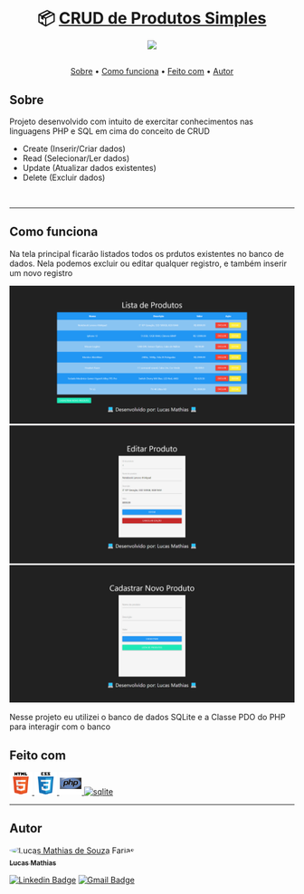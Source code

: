 <h1 align="center">
   📦 <a href="#"> CRUD de Produtos Simples</a>
   <br>
   <img src=https://img.shields.io/badge/CRUD-PHP%20orientado%20a%20objetos-blue></img>
</h1>

<h3 align="center">
    
</h3>

<p align="center">
 <a href="#sobre">Sobre</a> •
 <a href="#como-funciona">Como funciona</a> •
 <a href="#feito-com">Feito com</a> • 
 <a href="#autor">Autor</a> 
</p>

## Sobre

Projeto desenvolvido com intuito de exercitar conhecimentos nas linguagens PHP e SQL em cima do conceito de CRUD

* Create (Inserir/Criar dados)
* Read (Selecionar/Ler dados)
* Update (Atualizar dados existentes)
* Delete (Excluir dados)

<br>

<hr>

## Como funciona

<p>Na tela principal ficarão listados todos os prdutos existentes no banco de dados. Nela podemos excluir ou editar qualquer registro, e também inserir um novo registro</p>

<img src="img/preview 1.png" alt="preview1">
<img src="img/preview2.png" alt="preview2">
<img src="img/preview3.png" alt="preview3">

<p>Nesse projeto eu utilizei o banco de dados SQLite e a Classe PDO do PHP para interagir com o banco</p>

## Feito com

<div>
    <a href="https://www.w3.org/html/" target="_blank" rel="noreferrer"> <img src="https://raw.githubusercontent.com/devicons/devicon/master/icons/html5/html5-original-wordmark.svg" alt="html5" width="40" height="40"/> </a>
    <a href="https://www.w3schools.com/css/" target="_blank" rel="noreferrer"> <img src="https://raw.githubusercontent.com/devicons/devicon/master/icons/css3/css3-original-wordmark.svg" alt="css3" width="40" height="40"/> </a>
    <a href="https://www.php.net" target="_blank" rel="noreferrer"> <img src="https://raw.githubusercontent.com/devicons/devicon/master/icons/php/php-original.svg" alt="php" width="40" height="40"/> </a> 
    <a href="https://www.sqlite.org/" target="_blank" rel="noreferrer"> <img src="https://www.vectorlogo.zone/logos/sqlite/sqlite-icon.svg" alt="sqlite" width="40" height="40"/> </a>
</div>

<hr>

## Autor

<a href="https://github.com/lucasMSF">
 <img style="border-radius: 50%;" src="https://avatars.githubusercontent.com/lucasmsf" width="100px;" alt="Lucas Mathias de Souza Farias"/>
 <br />
 <sub><b>Lucas Mathias</b></sub></a> 
 <br />

[![Linkedin Badge](https://img.shields.io/badge/-Lucas-blue?style=flat-square&logo=Linkedin&logoColor=white&link=https://www.linkedin.com/in/lucas-mathias-729a27181/)](https://www.linkedin.com/in/lucas-mathias-729a27181/)
[![Gmail Badge](https://img.shields.io/badge/-lucasmathias936@gmail.com-c14438?style=flat-square&logo=Gmail&logoColor=white&link=mailto:lucasmathias936@gmail.com)](mailto:lucasmathias936@gmail.com)
